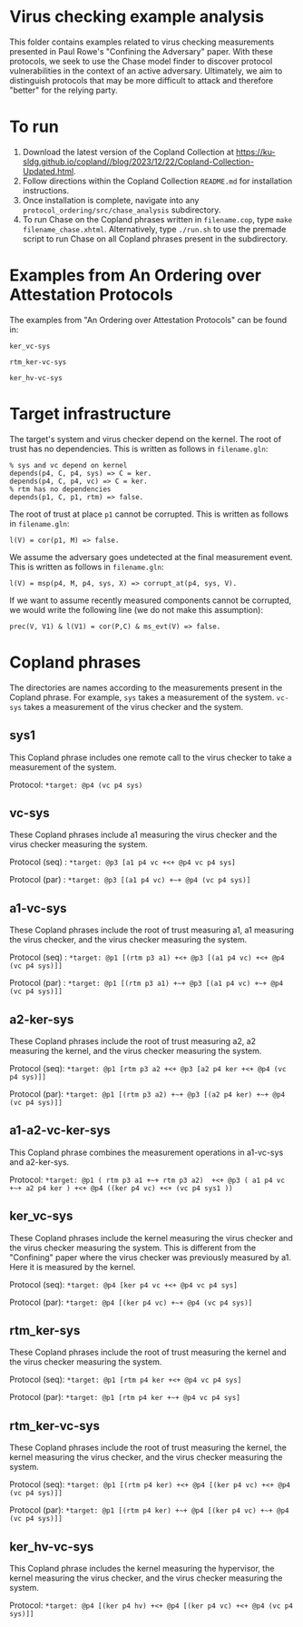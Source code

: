 # Virus checking example analysis

This folder contains examples related to virus checking measurements presented in Paul Rowe's "Confining the Adversary" paper. With these protocols, we seek to use the Chase model finder to discover protocol vulnerabilities in the context of an active adversary. Ultimately, we aim to distinguish protocols that may be more difficult to attack and therefore "better" for the relying party. 

# To run 

1. Download the latest version of the Copland Collection at https://ku-sldg.github.io/copland//blog/2023/12/22/Copland-Collection-Updated.html.
2. Follow directions within the Copland Collection `README.md` for installation instructions.
3. Once installation is complete, navigate into any `protocol_ordering/src/chase_analysis` subdirectory.
4. To run Chase on the Copland phrases written in `filename.cop`, type `make filename_chase.xhtml`. Alternatively, type `./run.sh` to use the premade script to run Chase on all Copland phrases present in the subdirectory.

# Examples from An Ordering over Attestation Protocols

The examples from "An Ordering over Attestation Protocols" can be found in:

`ker_vc-sys`

`rtm_ker-vc-sys`

`ker_hv-vc-sys`

# Target infrastructure 

The target's system and virus checker depend on the kernel. The root of trust has no dependencies. This is written as follows in `filename.gln`:

    % sys and vc depend on kernel
    depends(p4, C, p4, sys) => C = ker.
    depends(p4, C, p4, vc) => C = ker.
    % rtm has no dependencies 
    depends(p1, C, p1, rtm) => false.

The root of trust at place `p1` cannot be corrupted. This is written as follows in `filename.gln`:

`l(V) = cor(p1, M) => false.`

We assume the adversary goes undetected at the final measurement event. This is written as follows in `filename.gln`:

`l(V) = msp(p4, M, p4, sys, X) => corrupt_at(p4, sys, V).`

If we want to assume recently measured components cannot be corrupted, we would write the following line (we do not make this assumption):

`prec(V, V1) & l(V1) = cor(P,C) & ms_evt(V) => false.`


# Copland phrases 

The directories are names according to the measurements present in the Copland phrase. For example, `sys` takes a measurement of the system. `vc-sys` takes a measurement of the virus checker and the system. 

## sys1

This Copland phrase includes one remote call to the virus checker to take a measurement of the system. 

Protocol: `*target: @p4 (vc p4 sys)`

## vc-sys 

These Copland phrases include a1 measuring the virus checker and the virus checker measuring the system. 

Protocol (seq) : `*target: @p3 [a1 p4 vc +<+ @p4 vc p4 sys]`

Protocol (par) : `*target: @p3 [(a1 p4 vc) +~+ @p4 (vc p4 sys)]`

## a1-vc-sys

These Copland phrases include the root of trust measuring a1, a1 measuring the virus checker, and the virus checker measuring the system.

Protocol (seq) : `*target: @p1 [(rtm p3 a1) +<+ @p3 [(a1 p4 vc) +<+ @p4 (vc p4 sys)]]`

Protocol (par) : `*target: @p1 [(rtm p3 a1) +~+ @p3 [(a1 p4 vc) +~+ @p4 (vc p4 sys)]]`

## a2-ker-sys

These Copland phrases include the root of trust measuring a2, a2 measuring the kernel, and the virus checker measuring the system.

Protocol (seq): `*target: @p1 [rtm p3 a2 +<+ @p3 [a2 p4 ker +<+ @p4 (vc p4 sys)]]`

Protocol (par): `*target: @p1 [(rtm p3 a2) +~+ @p3 [(a2 p4 ker) +~+ @p4 (vc p4 sys)]]`

## a1-a2-vc-ker-sys 

This Copland phrase combines the measurement operations in a1-vc-sys and a2-ker-sys. 

Protocol: `*target: @p1 ( rtm p3 a1 +~+ rtm p3 a2)  +<+ @p3 ( a1 p4 vc +~+ a2 p4 ker ) +<+ @p4 ((ker p4 vc) +<+ (vc p4 sys1 ))`

## ker_vc-sys

These Copland phrases include the kernel measuring the virus checker and the virus checker measuring the system. This is different from the "Confining" paper where the virus checker was previously measured by a1. Here it is measured by the kernel.  

Protocol (seq): `*target: @p4 [ker p4 vc +<+ @p4 vc p4 sys]`

Protocol (par): `*target: @p4 [(ker p4 vc) +~+ @p4 (vc p4 sys)]`

## rtm_ker-sys

These Copland phrases include the root of trust measuring the kernel and the virus checker measuring the system.

Protocol (seq): `*target: @p1 [rtm p4 ker +<+ @p4 vc p4 sys]`

Protocol (par): `*target: @p1 [rtm p4 ker +~+ @p4 vc p4 sys]`

## rtm_ker-vc-sys

These Copland phrases include the root of trust measuring the kernel, the kernel measuring the virus checker, and the virus checker measuring the system. 

Protocol (seq): `*target: @p1 [(rtm p4 ker) +<+ @p4 [(ker p4 vc) +<+ @p4 (vc p4 sys)]]` 

Protocol (par): `*target: @p1 [(rtm p4 ker) +~+ @p4 [(ker p4 vc) +~+ @p4 (vc p4 sys)]]`

## ker_hv-vc-sys

This Copland phrase includes the kernel measuring the hypervisor, the kernel measuring the virus checker, and the virus checker measuring the system. 

Protocol: `*target: @p4 [(ker p4 hv) +<+ @p4 [(ker p4 vc) +<+ @p4 (vc p4 sys)]]` 


